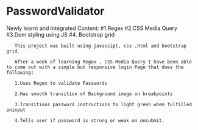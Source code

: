 # PasswordValidator
Newly learnt and integrated Content: #1.Regex #2.CSS Media Query #3.Dom styling using JS #4. Bootstrap grid

       This project was built using javascipt, css ,html and bootstrap grid.
       
       After a week of learning Regex , CSS Media Query I have been able to come out with a simple but responsive login Page that does the following:
       
       1.Uses Regex to validate Passwords
       
       2.Has smooth transition of Background image on breakpoints
       
       3.Transitions password instructions to light green when fulfilled oninput
       
       4.Tells user if password is strong or weak on onsubmit.
